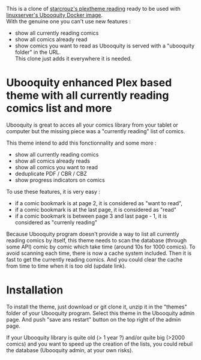 This is a clone of [starcrouz's plextheme reading](https://github.com/starcrouz/plextheme-reading) ready to be used with [linuxserver's Ubooquity Docker image](https://hub.docker.com/r/linuxserver/ubooquity).\
With the genuine one you can't use new features :
- show all currently reading comics
- show all comics already read
- show comics you want to read
as Ubooquity is served with a "ubooquity folder" in the URL.\
This clone just adds it everywhere it is needed.


# Ubooquity enhanced Plex based theme with all currently reading comics list and more


Ubooquity is great to acces all your comics library from your tablet or computer but the missing piece was a "currently reading" list of comics.

This theme intend to add this fonctionnality and some more :
- show all currently reading comics
- show all comics already reads
- show all comics you want to read
- deduplicate PDF / CBR / CBZ
- show progress indicators on comics

To use these features, it is very easy :
- if a comic bookmark is at page 2, it is considered as "want to read",
- if a comic bookmark is at the last page, it is considered as "read"
- if a comic bookmark is between page 3 and last page - 1, it is considered as "currenly reading"

Because Ubooquity program doesn't provide a way to list all currently reading comics by itself, this theme needs to scan the database (through some API) comic by comic which take time (around 10s for 1000 comics). To avoid scanning each time, there is now a cache system included. Then it is fast to get the currently reading comics. And you could clear the cache from time to time when it is too old (update link).

# Installation

To install the theme, just download or git clone it, unzip it in the "themes" folder of your Ubooquity program. Select this theme in the Ubooquity admin page. And push "save ans restart" button on the top right of the admin page.

If your Ubooquity library is quite old (> 1 year ?) and/or quite big (>2000 comics) and you want to speed up the creation of the lists, you could rebuil the database (Ubooquity admin, at your own risks).

